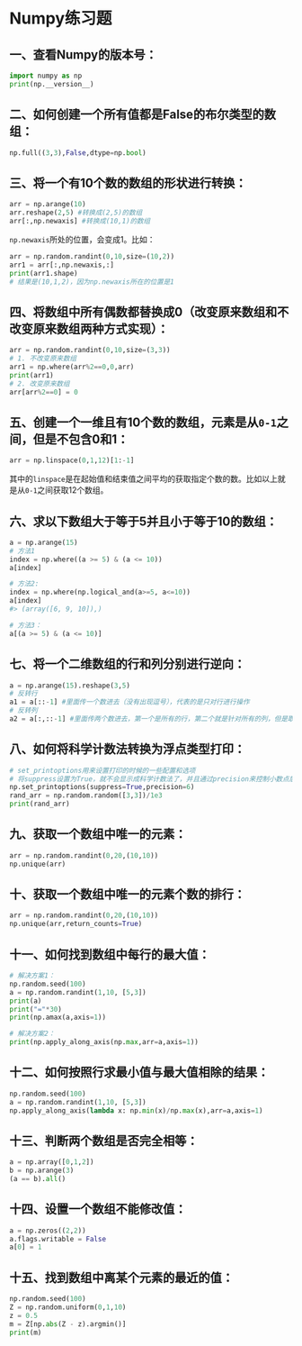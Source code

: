 # Numpy练习题

## 一、查看Numpy的版本号：

```python
import numpy as np
print(np.__version__)
```

## 二、如何创建一个所有值都是False的布尔类型的数组：

```python
np.full((3,3),False,dtype=np.bool)
```

## 三、将一个有10个数的数组的形状进行转换：

```python
arr = np.arange(10)
arr.reshape(2,5) #转换成(2,5)的数组
arr[:,np.newaxis] #转换成(10,1)的数组
```

`np.newaxis`所处的位置，会变成1。比如：

```python
arr = np.random.randint(0,10,size=(10,2))
arr1 = arr[:,np.newaxis,:]
print(arr1.shape)
# 结果是(10,1,2)，因为np.newaxis所在的位置是1
```

## 四、将数组中所有偶数都替换成0（改变原来数组和不改变原来数组两种方式实现）：

```python
arr = np.random.randint(0,10,size=(3,3))
# 1. 不改变原来数组
arr1 = np.where(arr%2==0,0,arr)
print(arr1)
# 2. 改变原来数组
arr[arr%2==0] = 0
```

## 五、创建一个一维且有10个数的数组，元素是从`0-1`之间，但是不包含0和1：

```python
arr = np.linspace(0,1,12)[1:-1]
```

其中的`linspace`是在起始值和结束值之间平均的获取指定个数的数。比如以上就是从`0-1`之间获取12个数组。

## 六、求以下数组大于等于5并且小于等于10的数组：

```python
a = np.arange(15)
# 方法1
index = np.where((a >= 5) & (a <= 10))
a[index]

# 方法2:
index = np.where(np.logical_and(a>=5, a<=10))
a[index]
#> (array([6, 9, 10]),)

# 方法3：
a[(a >= 5) & (a <= 10)]
```

## 七、将一个二维数组的行和列分别进行逆向：

```python
a = np.arange(15).reshape(3,5)
# 反转行
a1 = a[::-1] #里面传一个数进去（没有出现逗号），代表的是只对行进行操作
# 反转列
a2 = a[:,::-1] #里面传两个数进去，第一个是所有的行，第二个就是针对所有的列，但是取值的方向是从后面到前面。
```

## 八、如何将科学计数法转换为浮点类型打印：

```python
# set_printoptions用来设置打印的时候的一些配置和选项
# 将suppress设置为True，就不会显示成科学计数法了，并且通过precision来控制小数点后要保留几位
np.set_printoptions(suppress=True,precision=6)
rand_arr = np.random.random([3,3])/1e3
print(rand_arr)
```

## 九、获取一个数组中唯一的元素：

```python
arr = np.random.randint(0,20,(10,10))
np.unique(arr)
```

## 十、获取一个数组中唯一的元素个数的排行：

```python
arr = np.random.randint(0,20,(10,10))
np.unique(arr,return_counts=True)
```

## 十一、如何找到数组中每行的最大值：

```python
# 解决方案1：
np.random.seed(100)
a = np.random.randint(1,10, [5,3])
print(a)
print("="*30)
print(np.amax(a,axis=1))

# 解决方案2：
print(np.apply_along_axis(np.max,arr=a,axis=1))
```

## 十二、如何按照行求最小值与最大值相除的结果：

```python
np.random.seed(100)
a = np.random.randint(1,10, [5,3])
np.apply_along_axis(lambda x: np.min(x)/np.max(x),arr=a,axis=1)
```

## 十三、判断两个数组是否完全相等：

```python
a = np.array([0,1,2])
b = np.arange(3)
(a == b).all()
```

## 十四、设置一个数组不能修改值：

```python
a = np.zeros((2,2))
a.flags.writable = False
a[0] = 1
```

## 十五、找到数组中离某个元素的最近的值：

```python
np.random.seed(100)
Z = np.random.uniform(0,1,10)
z = 0.5
m = Z[np.abs(Z - z).argmin()]
print(m)
```



